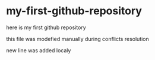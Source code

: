 # my-first-github-repository

here is my first github repository

this file was modefied manually during conflicts resolution

new line was added localy
